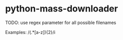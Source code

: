 # python-mass-downloader

TODO: use regex parameter for all possible filenames

Examples:
/(.*[a-z]){2}/i
